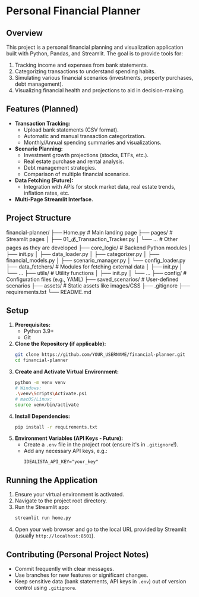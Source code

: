 # Personal Financial Planner

## Overview

This project is a personal financial planning and visualization application built with Python, Pandas, and Streamlit. The goal is to provide tools for:
1.  Tracking income and expenses from bank statements.
2.  Categorizing transactions to understand spending habits.
3.  Simulating various financial scenarios (investments, property purchases, debt management).
4.  Visualizing financial health and projections to aid in decision-making.

## Features (Planned)

*   **Transaction Tracking:**
    *   Upload bank statements (CSV format).
    *   Automatic and manual transaction categorization.
    *   Monthly/Annual spending summaries and visualizations.
*   **Scenario Planning:**
    *   Investment growth projections (stocks, ETFs, etc.).
    *   Real estate purchase and rental analysis.
    *   Debt management strategies.
    *   Comparison of multiple financial scenarios.
*   **Data Fetching (Future):**
    *   Integration with APIs for stock market data, real estate trends, inflation rates, etc.
*   **Multi-Page Streamlit Interface.**

## Project Structure

financial-planner/
├── Home.py # Main landing page
├── pages/ # Streamlit pages
│ ├── 01_💰_Transaction_Tracker.py
│ └── ... # Other pages as they are developed
├── core_logic/ # Backend Python modules
│ ├── init.py
│ ├── data_loader.py
│ ├── categorizer.py
│ ├── financial_models.py
│ ├── scenario_manager.py
│ └── config_loader.py
├── data_fetchers/ # Modules for fetching external data
│ ├── init.py
│ └── ...
├── utils/ # Utility functions
│ ├── init.py
│ └── ...
├── config/ # Configuration files (e.g., YAML)
├── saved_scenarios/ # User-defined scenarios
├── assets/ # Static assets like images/CSS
├── .gitignore
├── requirements.txt
└── README.md

## Setup

1.  **Prerequisites:**
    *   Python 3.9+
    *   Git
2.  **Clone the Repository (if applicable):**
    ```bash
    git clone https://github.com/YOUR_USERNAME/financial-planner.git
    cd financial-planner
    ```
3.  **Create and Activate Virtual Environment:**
    ```bash
    python -m venv venv
    # Windows:
    .\venv\Scripts\Activate.ps1
    # macOS/Linux:
    source venv/bin/activate
    ```
4.  **Install Dependencies:**
    ```bash
    pip install -r requirements.txt
    ```
5.  **Environment Variables (API Keys - Future):**
    *   Create a `.env` file in the project root (ensure it's in `.gitignore`!).
    *   Add any necessary API keys, e.g.:
        ```
        IDEALISTA_API_KEY="your_key"
        ```

## Running the Application

1.  Ensure your virtual environment is activated.
2.  Navigate to the project root directory.
3.  Run the Streamlit app:
    ```bash
    streamlit run home.py
    ```
4.  Open your web browser and go to the local URL provided by Streamlit (usually `http://localhost:8501`).

## Contributing (Personal Project Notes)

*   Commit frequently with clear messages.
*   Use branches for new features or significant changes.
*   Keep sensitive data (bank statements, API keys in `.env`) out of version control using `.gitignore`.